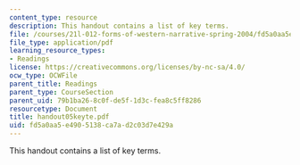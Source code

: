 ```yaml
---
content_type: resource
description: This handout contains a list of key terms.
file: /courses/21l-012-forms-of-western-narrative-spring-2004/fd5a0aa5e4905138ca7ad2c03d7e429a_handout05keyte.pdf
file_type: application/pdf
learning_resource_types:
- Readings
license: https://creativecommons.org/licenses/by-nc-sa/4.0/
ocw_type: OCWFile
parent_title: Readings
parent_type: CourseSection
parent_uid: 79b1ba26-8c0f-de5f-1d3c-fea8c5ff8286
resourcetype: Document
title: handout05keyte.pdf
uid: fd5a0aa5-e490-5138-ca7a-d2c03d7e429a
---
```

This handout contains a list of key terms.